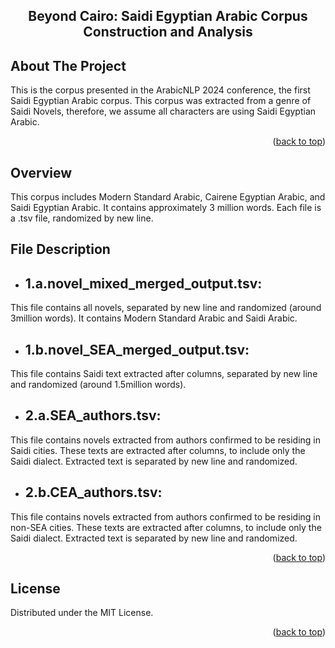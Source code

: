 <a name="readme-top"></a>

<div align="center">
<!-- Title -->

   ## Beyond Cairo: Saidi Egyptian Arabic Corpus Construction and Analysis
</div>
<!-- ABOUT THE PROJECT -->

## About The Project
This is the corpus presented in the ArabicNLP 2024 conference, the first Saidi Egyptian Arabic corpus. This corpus was extracted from a genre of Saidi Novels, therefore, we assume all characters are using Saidi Egyptian Arabic. 

<p align="right">(<a href="#readme-top">back to top</a>)</p>

<!-- GETTING STARTED -->
## Overview
This corpus includes Modern Standard Arabic, Cairene Egyptian Arabic, and Saidi Egyptian Arabic. It contains approximately 3 million words. Each file is a .tsv file, randomized by new line.


<!-- ROADMAP -->
## File Description

- ##  1.a.novel_mixed_merged_output.tsv:
This file contains all novels, separated by new line and randomized (around 3million words). It contains Modern Standard Arabic and Saidi Arabic.
- ##  1.b.novel_SEA_merged_output.tsv:
This file contains Saidi text extracted after columns, separated by new line and randomized (around 1.5million words).
- ##  2.a.SEA_authors.tsv:
This file contains novels extracted from authors confirmed to be residing in Saidi cities. These texts are extracted after columns, to include only the Saidi dialect. Extracted text is separated by new line and randomized.
- ##  2.b.CEA_authors.tsv:
This file contains novels extracted from authors confirmed to be residing in non-SEA cities. These texts are extracted after columns, to include only the Saidi dialect. Extracted text is separated by new line and randomized.
  


<p align="right">(<a href="#readme-top">back to top</a>)</p>

<!-- LICENSE -->
## License
Distributed under the MIT License. 
<p align="right">(<a href="#readme-top">back to top</a>)</p>






<!-- MARKDOWN LINKS & IMAGES -->
<!-- https://www.markdownguide.org/basic-syntax/#reference-style-links -->
[contributors-shield]: https://img.shields.io/github/contributors/github_username/repo_name.svg?style=for-the-badge
[contributors-url]: https://github.com/github_username/repo_name/graphs/contributors
[forks-shield]: https://img.shields.io/github/forks/github_username/repo_name.svg?style=for-the-badge
[forks-url]: https://github.com/github_username/repo_name/network/members
[stars-shield]: https://img.shields.io/github/stars/github_username/repo_name.svg?style=for-the-badge
[stars-url]: https://github.com/github_username/repo_name/stargazers
[issues-shield]: https://img.shields.io/github/issues/github_username/repo_name.svg?style=for-the-badge
[issues-url]: https://github.com/github_username/repo_name/issues
[license-shield]: https://img.shields.io/github/license/github_username/repo_name.svg?style=for-the-badge
[license-url]: https://github.com/github_username/repo_name/blob/master/LICENSE.txt
[linkedin-shield]: https://img.shields.io/badge/-LinkedIn-black.svg?style=for-the-badge&logo=linkedin&colorB=555
[linkedin-url]: https://linkedin.com/in/linkedin_username
[product-screenshot]: images/screenshot.png
[Next.js]: https://img.shields.io/badge/next.js-000000?style=for-the-badge&logo=nextdotjs&logoColor=white
[Next-url]: https://nextjs.org/
[React.js]: https://img.shields.io/badge/React-20232A?style=for-the-badge&logo=react&logoColor=61DAFB
[React-url]: https://reactjs.org/
[Vue.js]: https://img.shields.io/badge/Vue.js-35495E?style=for-the-badge&logo=vuedotjs&logoColor=4FC08D
[Vue-url]: https://vuejs.org/
[Angular.io]: https://img.shields.io/badge/Angular-DD0031?style=for-the-badge&logo=angular&logoColor=white
[Angular-url]: https://angular.io/
[Svelte.dev]: https://img.shields.io/badge/Svelte-4A4A55?style=for-the-badge&logo=svelte&logoColor=FF3E00
[Svelte-url]: https://svelte.dev/
[Laravel.com]: https://img.shields.io/badge/Laravel-FF2D20?style=for-the-badge&logo=laravel&logoColor=white
[Laravel-url]: https://laravel.com
[Bootstrap.com]: https://img.shields.io/badge/Bootstrap-563D7C?style=for-the-badge&logo=bootstrap&logoColor=white
[Bootstrap-url]: https://getbootstrap.com
[JQuery.com]: https://img.shields.io/badge/jQuery-0769AD?style=for-the-badge&logo=jquery&logoColor=white
[JQuery-url]: https://jquery.com 
